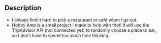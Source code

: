 ## Description
- I always find it hard to pick a restaurant or café when I go out.
- Hobby Amp is a small project I made to help with that! It will use the TripAdvisor API (not connected yet) to randomly choose a place to eat, so I don’t have to spend too much time thinking
